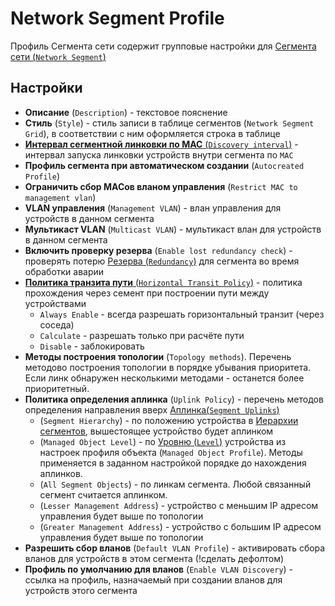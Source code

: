 # Network Segment Profile

Профиль Сегмента сети содержит групповые настройки для [Сегмента сети (`Network Segment`)](../network-segment/index.md)

## Настройки

* **Описание** (`Description`) - текстовое пояснение
* **Стиль** (`Style`) - стиль записи в таблице сегментов (`Network Segment Grid`), в соответствии с ним оформляется строка в таблице
* [**Интервал сегментной линковки по MAC** (`Discovery interval`)](../network-segment/index.md#mac-discovery) - интервал запуска линковки устройств внутри сегмента по `MAC`
* **Профиль сегмента при автоматическом создании** (`Autocreated Profile`)
* **Ограничить сбор MACов вланом управления** (`Restrict MAC to management vlan`)
* **VLAN управления** (`Management VLAN`) - влан управления для устройств в данном сегмента
* **Мультикаст VLAN** (`Multicast VLAN`) - мультикаст влан для устройств в данном сегмента
* **Включить проверку резерва** (`Enable lost redundancy check`) - проверять потерю [Резерва (`Redundancy`)](../network-segment/index.md#redundancy) для сегмента во время обработки аварии
* [**Политика транзита пути** (`Horizontal Transit Policy`)](../network-segment/index.md#horizontal-transit) - политика прохождения через семент при построении пути между устройствами
    * `Always Enable` - всегда разрешать горизонтальный транзит (через соседа)
    * `Calculate` - разрешать только при расчёте пути
    * `Disable` - заблокировать 
* **Методы построения топологии** (`Topology methods`). Перечень методово построения топологии в порядке убывания приоритета. Если линк обнаружен несколькими методами - останется более приоритетный.
* **Политика определения аплинка** (`Uplink Policy`) - перечень методов определения направления вверх [Аплинка(`Segment Uplinks`)](../network-segment/index.md#segment-uplinks) 
    * (`Segment Hierarchy`) - по положению устройства в [Иерархии сегментов](../network-segment/index.md#segment-hierarchy), вышестоящее устройство будет аплинком
    * (`Managed Object Level`) - по [Уровню (`Level`)](../../topology-processing-features/index.md#level) устройства из настроек профиля объекта (`Managed Object Profile`). Методы применяется в заданном настройкой порядке до нахождения аплинков.
    * (`All Segment Objects`) - по линкам сегмента. Любой связанный сегмент считается аплинком.
    * (`Lesser Management Address`) - устройство с меньшим IP адресом управления будет выше по топологии
    * (`Greater Management Address`) - устройство с большим IP адресом управления будет выше по топологии
* **Разрешить сбор вланов** (`Default VLAN Profile`) - активировать сбора вланов для устройств в этом сегмента (!сделать дефолтом)
* **Профиль по умолчанию для вланов** (`Enable VLAN Discovery`) - ссылка на профиль, назначаемый при создании вланов для устройств этого сегмента
